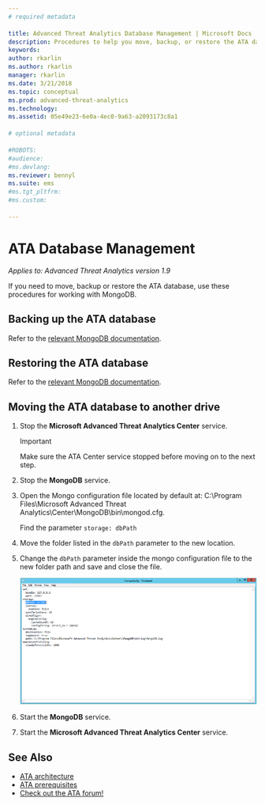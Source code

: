```yaml
---
# required metadata

title: Advanced Threat Analytics Database Management | Microsoft Docs
description: Procedures to help you move, backup, or restore the ATA database.
keywords:
author: rkarlin
ms.author: rkarlin
manager: rkarlin
ms.date: 3/21/2018
ms.topic: conceptual
ms.prod: advanced-threat-analytics
ms.technology:
ms.assetid: 05e49e23-6e0a-4ec0-9a63-a2093173c8a1

# optional metadata

#ROBOTS:
#audience:
#ms.devlang:
ms.reviewer: bennyl
ms.suite: ems
#ms.tgt_pltfrm:
#ms.custom:

---
```


# ATA Database Management

*Applies to: Advanced Threat Analytics version 1.9*

If you need to move, backup or restore the ATA database, use these procedures for working with MongoDB.

## Backing up the ATA database
Refer to the [relevant MongoDB documentation](http://docs.mongodb.org/manual/administration/backup/).

## Restoring the ATA database
Refer to the [relevant MongoDB documentation](http://docs.mongodb.org/manual/administration/backup/).

## Moving the ATA database to another drive

1. Stop the **Microsoft Advanced Threat Analytics Center** service.
   > [!Important] 
   > Make sure the ATA Center service stopped before moving on to the next step.

2. Stop the **MongoDB** service.

3. Open the Mongo configuration file located by default at: C:\Program Files\Microsoft Advanced Threat Analytics\Center\MongoDB\bin\mongod.cfg.

   Find the parameter `storage: dbPath`

4. Move the folder listed in the `dbPath` parameter to the new location.

5. Change the `dbPath` parameter inside the mongo configuration file to the new folder path and save and close the file.

   ![Modify MongoDB configuration image](media/ATA-mongoDB-moveDB.png)

6. Start the **MongoDB** service.

7. Start the **Microsoft Advanced Threat Analytics Center** service.

## See Also
- [ATA architecture](ata-architecture.md)
- [ATA prerequisites](ata-prerequisites.md)
- [Check out the ATA forum!](https://social.technet.microsoft.com/Forums/security/home?forum=mata)

